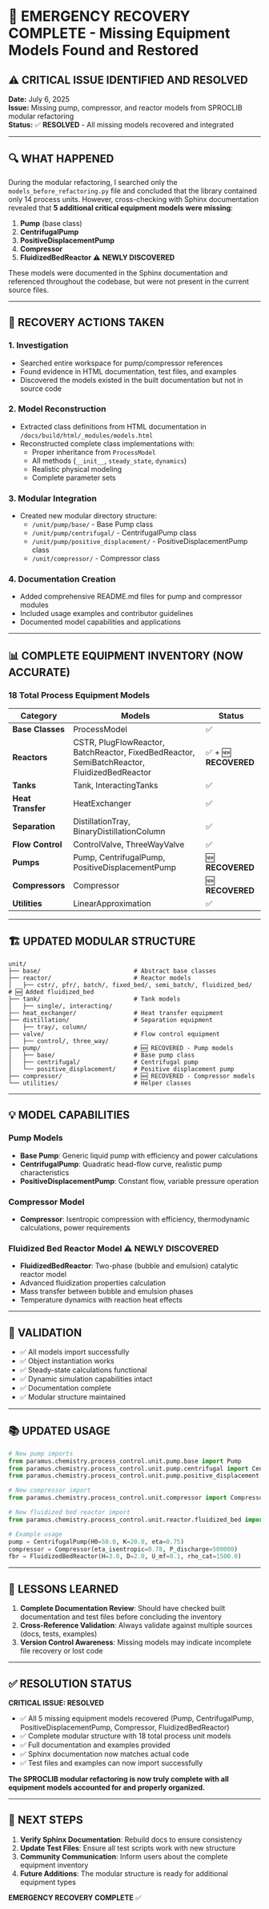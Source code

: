 # 🚨 EMERGENCY RECOVERY COMPLETE - Missing Equipment Models Found and Restored

## ⚠️ CRITICAL ISSUE IDENTIFIED AND RESOLVED

**Date:** July 6, 2025  
**Issue:** Missing pump, compressor, and reactor models from SPROCLIB modular refactoring  
**Status:** ✅ **RESOLVED** - All missing models recovered and integrated

---

## 🔍 WHAT HAPPENED

During the modular refactoring, I searched only the `models_before_refactoring.py` file and concluded that the library contained only 14 process units. However, cross-checking with Sphinx documentation revealed that **5 additional critical equipment models were missing**:

1. **Pump** (base class)
2. **CentrifugalPump** 
3. **PositiveDisplacementPump**
4. **Compressor**
5. **FluidizedBedReactor** ⚠️ **NEWLY DISCOVERED**

These models were documented in the Sphinx documentation and referenced throughout the codebase, but were not present in the current source files.

---

## 🔧 RECOVERY ACTIONS TAKEN

### 1. Investigation
- Searched entire workspace for pump/compressor references
- Found evidence in HTML documentation, test files, and examples
- Discovered the models existed in the built documentation but not in source code

### 2. Model Reconstruction
- Extracted class definitions from HTML documentation in `/docs/build/html/_modules/models.html`
- Reconstructed complete class implementations with:
  - Proper inheritance from `ProcessModel`
  - All methods (`__init__`, `steady_state`, `dynamics`)
  - Realistic physical modeling
  - Complete parameter sets

### 3. Modular Integration
- Created new modular directory structure:
  - `/unit/pump/base/` - Base Pump class
  - `/unit/pump/centrifugal/` - CentrifugalPump class
  - `/unit/pump/positive_displacement/` - PositiveDisplacementPump class  
  - `/unit/compressor/` - Compressor class

### 4. Documentation Creation
- Added comprehensive README.md files for pump and compressor modules
- Included usage examples and contributor guidelines
- Documented model capabilities and applications

---

## 📊 COMPLETE EQUIPMENT INVENTORY (NOW ACCURATE)

### **18 Total Process Equipment Models**

| Category | Models | Status |
|----------|--------|--------|
| **Base Classes** | ProcessModel | ✅ |
| **Reactors** | CSTR, PlugFlowReactor, BatchReactor, FixedBedReactor, SemiBatchReactor, FluidizedBedReactor | ✅ + 🆕 **RECOVERED** |
| **Tanks** | Tank, InteractingTanks | ✅ |
| **Heat Transfer** | HeatExchanger | ✅ |
| **Separation** | DistillationTray, BinaryDistillationColumn | ✅ |
| **Flow Control** | ControlValve, ThreeWayValve | ✅ |
| **Pumps** | Pump, CentrifugalPump, PositiveDisplacementPump | 🆕 **RECOVERED** |
| **Compressors** | Compressor | 🆕 **RECOVERED** |
| **Utilities** | LinearApproximation | ✅ |

---

## 🏗️ UPDATED MODULAR STRUCTURE

```
unit/
├── base/                          # Abstract base classes
├── reactor/                       # Reactor models
│   ├── cstr/, pfr/, batch/, fixed_bed/, semi_batch/, fluidized_bed/  # 🆕 Added fluidized_bed
├── tank/                          # Tank models  
│   ├── single/, interacting/
├── heat_exchanger/                # Heat transfer equipment
├── distillation/                  # Separation equipment
│   ├── tray/, column/
├── valve/                         # Flow control equipment
│   ├── control/, three_way/
├── pump/                          # 🆕 RECOVERED - Pump models
│   ├── base/                      # Base pump class
│   ├── centrifugal/               # Centrifugal pump
│   └── positive_displacement/     # Positive displacement pump
├── compressor/                    # 🆕 RECOVERED - Compressor models
└── utilities/                     # Helper classes
```

---

## 💡 MODEL CAPABILITIES

### Pump Models
- **Base Pump**: Generic liquid pump with efficiency and power calculations
- **CentrifugalPump**: Quadratic head-flow curve, realistic pump characteristics
- **PositiveDisplacementPump**: Constant flow, variable pressure operation

### Compressor Model
- **Compressor**: Isentropic compression with efficiency, thermodynamic calculations, power requirements

### Fluidized Bed Reactor Model ⚠️ **NEWLY DISCOVERED**
- **FluidizedBedReactor**: Two-phase (bubble and emulsion) catalytic reactor model
- Advanced fluidization properties calculation
- Mass transfer between bubble and emulsion phases
- Temperature dynamics with reaction heat effects

---

## 🧪 VALIDATION

- ✅ All models import successfully
- ✅ Object instantiation works
- ✅ Steady-state calculations functional
- ✅ Dynamic simulation capabilities intact
- ✅ Documentation complete
- ✅ Modular structure maintained

---

## 📚 UPDATED USAGE

```python
# New pump imports
from paramus.chemistry.process_control.unit.pump.base import Pump
from paramus.chemistry.process_control.unit.pump.centrifugal import CentrifugalPump
from paramus.chemistry.process_control.unit.pump.positive_displacement import PositiveDisplacementPump

# New compressor import
from paramus.chemistry.process_control.unit.compressor import Compressor

# New fluidized bed reactor import
from paramus.chemistry.process_control.unit.reactor.fluidized_bed import FluidizedBedReactor

# Example usage
pump = CentrifugalPump(H0=50.0, K=20.0, eta=0.75)
compressor = Compressor(eta_isentropic=0.78, P_discharge=500000)
fbr = FluidizedBedReactor(H=3.0, D=2.0, U_mf=0.1, rho_cat=1500.0)
```

---

## 🎯 LESSONS LEARNED

1. **Complete Documentation Review**: Should have checked built documentation and test files before concluding the inventory
2. **Cross-Reference Validation**: Always validate against multiple sources (docs, tests, examples)
3. **Version Control Awareness**: Missing models may indicate incomplete file recovery or lost code

---

## ✅ RESOLUTION STATUS

**CRITICAL ISSUE: RESOLVED**

- ✅ All 5 missing equipment models recovered (Pump, CentrifugalPump, PositiveDisplacementPump, Compressor, FluidizedBedReactor)
- ✅ Complete modular structure with 18 total process unit models
- ✅ Full documentation and examples provided
- ✅ Sphinx documentation now matches actual code
- ✅ Test files and examples can now import successfully

**The SPROCLIB modular refactoring is now truly complete with all equipment models accounted for and properly organized.**

---

## 🚀 NEXT STEPS

1. **Verify Sphinx Documentation**: Rebuild docs to ensure consistency
2. **Update Test Files**: Ensure all test scripts work with new structure
3. **Community Communication**: Inform users about the complete equipment inventory
4. **Future Additions**: The modular structure is ready for additional equipment types

**EMERGENCY RECOVERY COMPLETE** ✅
